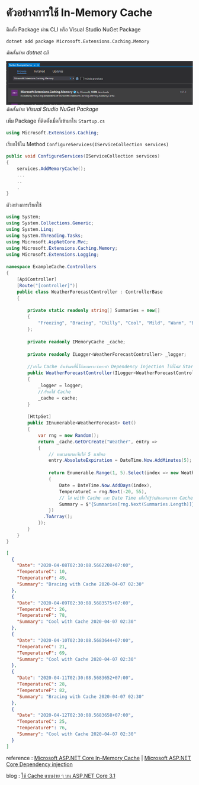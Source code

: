 # ตัวอย่างการใช้ In-Memory Cache
ติดตั้ง Package ผ่าน CLI หรือ Visual Studio NuGet Package 

```CLI
dotnet add package Microsoft.Extensions.Caching.Memory
```
*ติดตั้งผ่าน dotnet cli*

![Nuget](/images/nuget.png)
*ติดตั้งผ่าน Visual Studio NuGet Package*

เพิ่ม Package ที่ติดตั้งเมื่อกี้เข้ามาใน `Startup.cs`

```csharp
using Microsoft.Extensions.Caching;
```
เรียกใช้ใน Method `ConfigureServices(IServiceCollection services)`

```csharp
public void ConfigureServices(IServiceCollection services)
{
    services.AddMemoryCache();
    ...
    ..
    .
}
```
ตัวอย่างการเรียกใช้ 
```csharp
using System;
using System.Collections.Generic;
using System.Linq;
using System.Threading.Tasks;
using Microsoft.AspNetCore.Mvc;
using Microsoft.Extensions.Caching.Memory;
using Microsoft.Extensions.Logging;

namespace ExampleCache.Controllers
{
    [ApiController]
    [Route("[controller]")]
    public class WeatherForecastController : ControllerBase
    {

        private static readonly string[] Summaries = new[]
        {
            "Freezing", "Bracing", "Chilly", "Cool", "Mild", "Warm", "Balmy", "Hot", "Sweltering", "Scorching"
        };

        private readonly IMemoryCache _cache;

        private readonly ILogger<WeatherForecastController> _logger;

        //ทำไม Cache ถึงเข้ามาที่นี้ได้ละเพราะว่าเราทำ Dependency Injection ไว้ที่ไฟล์ Startup แล้ว
        public WeatherForecastController(ILogger<WeatherForecastController> logger, IMemoryCache cache)
        {
            _logger = logger;
            //เรียกใช้ Cache
            _cache = cache;
        }

        [HttpGet]
        public IEnumerable<WeatherForecast> Get()
        {
            var rng = new Random();
            return _cache.GetOrCreate("Weather", entry =>
            {
                // ทดเวลาบาดเจ็บให้ 5 นาทีพอ
                entry.AbsoluteExpiration = DateTime.Now.AddMinutes(5);

                return Enumerable.Range(1, 5).Select(index => new WeatherForecast
                {
                    Date = DateTime.Now.AddDays(index),
                    TemperatureC = rng.Next(-20, 55),
                    // ใส่ with Cache และ Date Time เพื่อให้รู้ว่ามันออกมาจาก Cache จริงนะเออ
                    Summary = $"{Summaries[rng.Next(Summaries.Length)]} with Cache {DateTime.Now.ToString("yyyy-MM-dd HH:mm")}"
                })
              .ToArray();
            });
        }
    }
}
```


```json
[
  {
    "Date": "2020-04-08T02:30:08.5662208+07:00",
    "TemperatureC": 10,
    "TemperatureF": 49,
    "Summary": "Bracing with Cache 2020-04-07 02:30"
  },
  {
    "Date": "2020-04-09T02:30:08.5683575+07:00",
    "TemperatureC": 26,
    "TemperatureF": 78,
    "Summary": "Cool with Cache 2020-04-07 02:30"
  },
  {
    "Date": "2020-04-10T02:30:08.5683644+07:00",
    "TemperatureC": 21,
    "TemperatureF": 69,
    "Summary": "Cool with Cache 2020-04-07 02:30"
  },
  {
    "Date": "2020-04-11T02:30:08.5683652+07:00",
    "TemperatureC": 28,
    "TemperatureF": 82,
    "Summary": "Bracing with Cache 2020-04-07 02:30"
  },
  {
    "Date": "2020-04-12T02:30:08.5683658+07:00",
    "TemperatureC": 25,
    "TemperatureF": 76,
    "Summary": "Cool with Cache 2020-04-07 02:30"
  }
]
```

reference : 
[Microsoft ASP.NET Core In-Memory Cache](https://docs.microsoft.com/en-us/aspnet/core/performance/caching/memory?view=aspnetcore-3.1#use-imemorycache) |
[Microsoft ASP.NET Core Dependency injection](https://docs.microsoft.com/en-us/aspnet/core/fundamentals/dependency-injection?view=aspnetcore-3.1)

blog : [ใช้ Cache แบบง่าย ๆ บน ASP.NET Core 3.1](https://workwith.coffee/2020/04/%e0%b9%83%e0%b8%8a%e0%b9%89-cache-%e0%b9%81%e0%b8%9a%e0%b8%9a%e0%b8%87%e0%b9%88%e0%b8%b2%e0%b8%a2-%e0%b9%86-%e0%b8%9a%e0%b8%99-asp-net-core/)